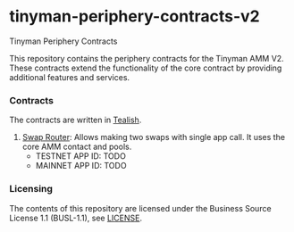 # tinyman-periphery-contracts-v2
Tinyman Periphery Contracts

This repository contains the periphery contracts for the Tinyman AMM V2.
These contracts extend the functionality of the core contract by providing additional features and services.

### Contracts
The contracts are written in [Tealish](https://tealish.tinyman.org).

1. [Swap Router](contracts/swap_router): Allows making two swaps with single app call. It uses the core AMM contact and pools.
    - TESTNET APP ID: TODO
    - MAINNET APP ID: TODO

### Licensing

The contents of this repository are licensed under the Business Source License 1.1 (BUSL-1.1), see [LICENSE](LICENSE).

